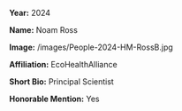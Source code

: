 **Year:** 2024

**Name:** Noam Ross

**Image:** /images/People-2024-HM-RossB.jpg

**Affiliation:** EcoHealthAlliance

**Short Bio:** Principal Scientist

**Honorable Mention:** Yes
